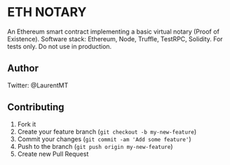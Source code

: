 # ETH NOTARY

An Ethereum smart contract implementing a basic virtual notary (Proof of Existence).
Software stack: Ethereum, Node, Truffle, TestRPC, Solidity.
For tests only. Do not use in production.


## Author
Twitter: @LaurentMT


## Contributing

1. Fork it
2. Create your feature branch (`git checkout -b my-new-feature`)
3. Commit your changes (`git commit -am 'Add some feature'`)
4. Push to the branch (`git push origin my-new-feature`)
5. Create new Pull Request
